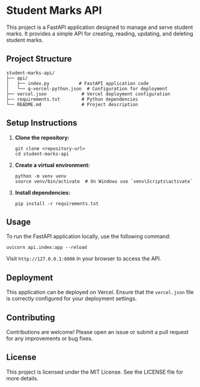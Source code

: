 # Student Marks API

This project is a FastAPI application designed to manage and serve student marks. It provides a simple API for creating, reading, updating, and deleting student marks.

## Project Structure

```
student-marks-api/
├── api/
│   ├── index.py           # FastAPI application code
│   └── q-vercel-python.json  # Configuration for deployment
├── vercel.json             # Vercel deployment configuration
├── requirements.txt        # Python dependencies
└── README.md               # Project description
```

## Setup Instructions

1. **Clone the repository:**
   ```
   git clone <repository-url>
   cd student-marks-api
   ```

2. **Create a virtual environment:**
   ```
   python -m venv venv
   source venv/bin/activate  # On Windows use `venv\Scripts\activate`
   ```

3. **Install dependencies:**
   ```
   pip install -r requirements.txt
   ```

## Usage

To run the FastAPI application locally, use the following command:

```
uvicorn api.index:app --reload
```

Visit `http://127.0.0.1:8000` in your browser to access the API.

## Deployment

This application can be deployed on Vercel. Ensure that the `vercel.json` file is correctly configured for your deployment settings.

## Contributing

Contributions are welcome! Please open an issue or submit a pull request for any improvements or bug fixes.

## License

This project is licensed under the MIT License. See the LICENSE file for more details.